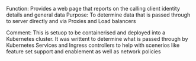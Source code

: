 Function: Provides a web page that reports on the calling client identity details and general data
Purpose:  To determine data that is passed through to server directly and via Proxies and Load balancers

Comment:
This is setuop to be containerised and deployed into a Kubernetes cluster. It was writtent to determine
what is passed through by Kubernetes Services and Ingress controllers to help with scenerios like 
feature set support and enablement as well as network policies

